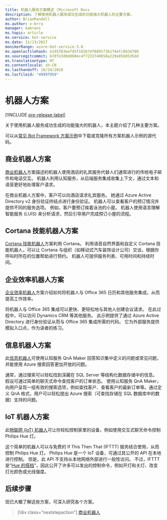 ```yaml
---
title: 机器人服务方案概述 |Microsoft Docs
description: 了解使用机器人服务成功生成的功能强大机器人的主要方案。
author: BrianRandell
ms.author: v-brra
manager: kamrani
ms.topic: article
ms.service: bot-service
ms.date: 12/13/2017
monikerRange: azure-bot-service-3.0
ms.openlocfilehash: e195f83eefd5f162b74f8891f3b174efc8934700
ms.sourcegitcommit: b78fe3d8dd604c4f7233740658a229e85b8535dd
ms.translationtype: HT
ms.contentlocale: zh-CN
ms.lasthandoff: 10/24/2018
ms.locfileid: "49997959"
---
```

# <a name="bot-scenarios"></a>机器人方案

[!INCLUDE [pre-release-label](includes/pre-release-label-v3.md)]

关于使用机器人服务成功生成的功能强大的机器人，本主题介绍了几种主要方案。

可以从[常见 Bot Framework 方案示例](https://aka.ms/bot/scenarios)中下载或克隆所有方案机器人示例的源代码。

## <a name="commerce-bot-scenario"></a>商业机器人方案
[商业机器人](bot-service-scenario-commerce.md)方案描述的机器人使用酒店的礼宾服务代替人们通常进行的传统电子邮件和电话交互。 机器人利用认知服务，从后端服务集成收集上下文，通过文本和语音更好地处理客户请求。

在商业机器人方案中，客户可以向酒店请求礼宾服务。 她通过 Azure Active Directory v2 身份验证终结点进行身份验证。 机器人可以查看客户的预订情况并提供不同的服务选项。 例如，客户要预订挨着泳池的小屋。 机器人使用语言理解智能服务 (LUIS) 来分析请求，然后引导用户完成预订小屋的流程。

## <a name="cortana-skill-bot-scenario"></a>Cortana 技能机器人方案
[Cortana 技能机器人](bot-service-scenario-cortana-skill.md)方案利用 Cortana。 利用语音自然界面和自定义 Cortana 技能机器人，可以让 Cortana 与组织（如移动式汽车装饰设计公司）交谈，根据你呼叫时所在的位置帮助进行预约。 机器人可提供服务列表、可用时间和持续时间。

## <a name="enterprise-productivity-bot-scenario"></a>企业效率机器人方案
[企业效率机器人](bot-service-scenario-enterprise-productivity.md)方案介绍如何将机器人与 Office 365 日历和其他服务集成，从而提高工作效率。

将机器人与 Office 365 集成可以更快、更轻松地与其他人创建会议请求。 在此过程中，可以访问 Dynamics CRM 等其他服务。 此示例提供了通过 Azure Active Directory 进行身份验证从而与 Office 365 集成所需的代码。 它为外部服务提供模拟入口点，作为读者的练习。

## <a name="information-bot-scenario"></a>信息机器人方案
此[信息机器人](bot-service-scenario-informational.md)可使用认知服务 QnA Maker 回答知识集中定义的问题或常见问题，并能使用 Azure 搜索回答更加开放的问题。

通常，通过搜索可以轻松找到深藏在 SQL Server 等结构化数据存储中的信息。 假设可通过简单的聊天式命令查找客户的订单状态。 使用认知服务 QnA Maker，向用户呈现一组有效的搜索选项，例如查找客户、查看客户的最新订单等。通过定义 QnA 格式，用户可以轻松提出 Azure 搜索（可查找存储在 SQL 数据库中的数据）支持的问题。

## <a name="iot-bot-scenario"></a>IoT 机器人方案
此[物联网 (IoT) 机器人](bot-service-scenario-internet-things.md)可让你轻松控制家里的设备，例如使用交互式聊天命令控制 Philips Hue 灯。

这个简单的机器人可以与免费的 If This Then That (IFTTT) 服务结合使用，从而控制 Philips Hue 灯。 Philips Hue 是一个 IoT 设备，可通过其公开的 API 在本地进行控制。 但是，此 API 不支持从本地网络外部进行一般性访问。 不过，IFTTT 是“[Hue 的搭档](http://www2.meethue.com/en-us/friends-of-hue/ifttt/)”，因此公开了许多可以发出的控制命令，例如开灯和关灯、改变灯光颜色或光线强度。

## <a name="next-steps"></a>后续步骤
现已大概了解这些方案，可深入研究各个方案。

> [!div class="nextstepaction"]
> [商业机器人](bot-service-scenario-commerce.md)
